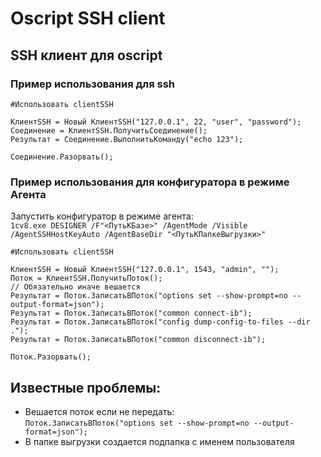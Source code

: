 # Oscript SSH client 

## SSH клиент для oscript

### Пример использования для ssh 

```bsl
#Использовать clientSSH
    
КлиентSSH = Новый КлиентSSH("127.0.0.1", 22, "user", "password");
Соединение = КлиентSSH.ПолучитьСоединение();
Результат = Соединение.ВыполнитьКоманду("echo 123");   
    
Соединение.Разорвать();

```

### Пример использования для конфигуратора в режиме Агента 

Запустить конфигуратор в режиме агента:  
`
1cv8.exe DESIGNER /F"<ПутьКБазе>" /AgentMode /Visible /AgentSSHHostKeyAuto /AgentBaseDir "<ПутьКПапкеВыгрузки>"
`


```bsl
#Использовать clientSSH

КлиентSSH = Новый КлиентSSH("127.0.0.1", 1543, "admin", "");
Поток = КлиентSSH.ПолучитьПоток();
// Обязательно иначе вешается
Результат = Поток.ЗаписатьВПоток("options set --show-prompt=no --output-format=json");
Результат = Поток.ЗаписатьВПоток("common connect-ib");
Результат = Поток.ЗаписатьВПоток("config dump-config-to-files --dir .");
Результат = Поток.ЗаписатьВПоток("common disconnect-ib");

Поток.Разорвать();

```

## Известные проблемы:
* Вешается поток если не передать:  
 `Поток.ЗаписатьВПоток("options set --show-prompt=no --output-format=json");`  
 * В папке выгрузки создается подпапка с именем пользователя
 